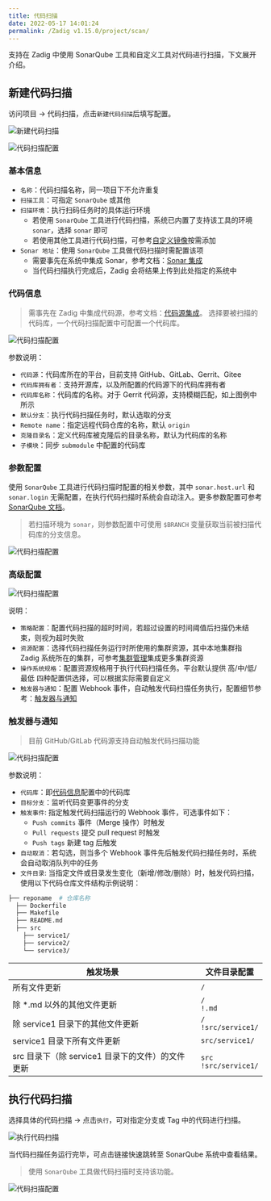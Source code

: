 ```yaml
---
title: 代码扫描
date: 2022-05-17 14:01:24
permalink: /Zadig v1.15.0/project/scan/
---
```


支持在 Zadig 中使用 SonarQube 工具和自定义工具对代码进行扫描，下文展开介绍。

## 新建代码扫描

访问项目 -> 代码扫描，点击`新建代码扫描`后填写配置。

![新建代码扫描](./_images/add_scan.png)

![代码扫描配置](./_images/scan_config_1.png)

### 基本信息

- `名称`：代码扫描名称，同一项目下不允许重复
- `扫描工具`：可指定 `SonarQube` 或其他
- `扫描环境`：执行扫码任务时的具体运行环境
    - 若使用 `SonarQube` 工具进行代码扫描，系统已内置了支持该工具的环境 `sonar`，选择 `sonar` 即可
    - 若使用其他工具进行代码扫描，可参考[自定义镜像](/Zadig%20v1.15.0/settings/custom-image/)按需添加
- `Sonar 地址`：使用 `SonarQube` 工具做代码扫描时需配置该项
    - 需要事先在系统中集成 Sonar，参考文档：[Sonar 集成](/Zadig%20v1.15.0/settings/sonar/)
    - 当代码扫描执行完成后，Zadig 会将结果上传到此处指定的系统中

### 代码信息
> 需事先在 Zadig 中集成代码源，参考文档：[代码源集成](/Zadig%20v1.15.0/settings/codehost/overview/)。
选择要被扫描的代码库，一个代码扫描配置中可配置一个代码库。

![代码扫描配置](./_images/search_gerrit.png)

参数说明：
- `代码源`：代码库所在的平台，目前支持 GitHub、GitLab、Gerrit、Gitee
- `代码库拥有者`：支持开源库，以及所配置的代码源下的代码库拥有者
- `代码库名称`：代码库的名称。对于 Gerrit 代码源，支持模糊匹配，如上图例中所示
- `默认分支`：执行代码扫描任务时，默认选取的分支
- `Remote name`：指定远程代码仓库的名称，默认 `origin`
- `克隆目录名`：定义代码库被克隆后的目录名称，默认为代码库的名称
- `子模块`：同步 `submodule` 中配置的代码库

### 参数配置

使用 `SonarQube` 工具进行代码扫描时配置的相关参数，其中 `sonar.host.url` 和 `sonar.login` 无需配置，在执行代码扫描时系统会自动注入。更多参数配置可参考 [SonarQube 文档](https://docs.sonarqube.org/latest/analysis/analysis-parameters/)。

> 若扫描环境为 `sonar`，则参数配置中可使用 `$BRANCH` 变量获取当前被扫描代码库的分支信息。

![代码扫描配置](./_images/sonar_parameter_config.png)

### 高级配置

![代码扫描配置](./_images/scan_advanced_config.png)

说明：

- `策略配置`：配置代码扫描的超时时间，若超过设置的时间阈值后扫描仍未结束，则视为超时失败
- `资源配置`：选择代码扫描任务运行时所使用的集群资源，其中本地集群指 Zadig 系统所在的集群，可参考[集群管理](/Zadig%20v1.15.0/pages/cluster_manage/)集成更多集群资源
- `操作系统规格`：配置资源规格用于执行代码扫描任务。平台默认提供 高/中/低/最低 四种配置供选择，可以根据实际需要自定义
- `触发器与通知`：配置 Webhook 事件，自动触发代码扫描任务执行，配置细节参考：[触发器与通知](#触发器与通知)

### 触发器与通知

> 目前 GitHub/GitLab 代码源支持自动触发代码扫描功能

![代码扫描配置](./_images/scan_webhook_config.png)

参数说明：

- `代码库`：即[代码信息](#代码信息)配置中的代码库
- `目标分支`：监听代码变更事件的分支
- `触发事件`: 指定触发代码扫描运行的 Webhook 事件，可选事件如下：
    - `Push commits` 事件（Merge 操作）时触发
    - `Pull requests` 提交 pull request 时触发
    - `Push tags` 新建 tag 后触发
- `自动取消`：若勾选，则当多个 Webhook 事件先后触发代码扫描任务时，系统会自动取消队列中的任务
- `文件目录`: 当指定文件或目录发生变化（新增/修改/删除）时，触发代码扫描，使用以下代码仓库文件结构示例说明：

``` bash
├── reponame  # 仓库名称
  ├── Dockerfile 
  ├── Makefile
  ├── README.md   
  ├── src        
    ├── service1/
    ├── service2/
    └── service3/
```
| 触发场景 | 文件目录配置 |
|----|------------|
| 所有文件更新|`/`|
| 除 *.md 以外的其他文件更新|`/`<br>`!.md`|
| 除 service1 目录下的其他文件更新 | `/`<br>`!src/service1/`|
| service1 目录下所有文件更新 | `src/service1/` |
| src 目录下（除 service1 目录下的文件）的文件更新|`src`<br>`!src/service1/`|

## 执行代码扫描

选择具体的代码扫描 -> 点击`执行`，可对指定分支或 Tag 中的代码进行扫描。

![执行代码扫描](./_images/run_scan_task.png)

当代码扫描任务运行完毕，可点击链接快速跳转至 SonarQube 系统中查看结果。

> 使用 `SonarQube` 工具做代码扫描时支持该功能。

![代码扫描配置](./_images/sonar_scan_result_link.png)
